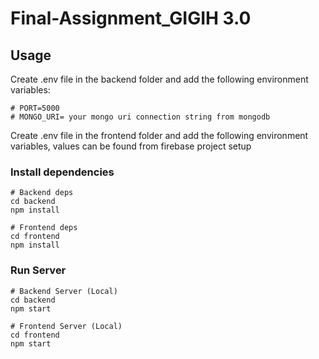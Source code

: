 # Final-Assignment_GIGIH 3.0

## Usage

Create .env file in the backend folder and add the following environment variables:

```
# PORT=5000
# MONGO_URI= your mongo uri connection string from mongodb
```

Create .env file in the frontend folder and add the following environment variables, values can be found from firebase project setup

### Install dependencies

```
# Backend deps
cd backend
npm install

# Frontend deps
cd frontend
npm install
```

### Run Server

```
# Backend Server (Local)
cd backend
npm start

# Frontend Server (Local)
cd frontend
npm start
```

